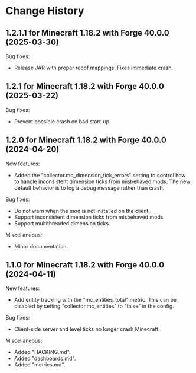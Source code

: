 Change History
==============


1.2.1.1 for Minecraft 1.18.2 with Forge 40.0.0 (2025-03-30)
-----------------------------------------------------------

Bug fixes:

- Release JAR with proper reobf mappings. Fixes immediate crash.


1.2.1 for Minecraft 1.18.2 with Forge 40.0.0 (2025-03-22)
---------------------------------------------------------

Bug fixes:

- Prevent possible crash on bad start-up.


1.2.0 for Minecraft 1.18.2 with Forge 40.0.0 (2024-04-20)
---------------------------------------------------------

New features:

- Added the "collector.mc_dimension_tick_errors" setting to control how to handle inconsistent dimension ticks from misbehaved mods. The new default behavior is to log a debug message rather than crash.

Bug fixes:

- Do not warn when the mod is not installed on the client.
- Support inconsistent dimension ticks from misbehaved mods.
- Support multithreaded dimension ticks.

Miscellaneous:

- Minor documentation.


1.1.0 for Minecraft 1.18.2 with Forge 40.0.0 (2024-04-11)
---------------------------------------------------------

New features:

- Add entity tracking with the "mc_entities_total" metric. This can be disabled by setting "collector.mc_entities" to "false" in the config.

Bug fixes:

- Client-side server and level ticks no longer crash Minecraft.

Miscellaneous:

- Added "HACKING.md".
- Added "dashboards.md".
- Added "metrics.md".
